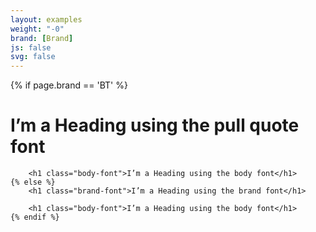 ```yaml
---
layout: examples
weight: "-0"
brand: [Brand]
js: false
svg: false
---
```


<div>
	{% if page.brand == 'BT' %}
		<h1 class="brand-font">I’m a Heading using the pull quote font</h1>

		<h1 class="body-font">I’m a Heading using the body font</h1>
	{% else %}
		<h1 class="brand-font">I’m a Heading using the brand font</h1>

		<h1 class="body-font">I’m a Heading using the body font</h1>
	{% endif %}
</div>